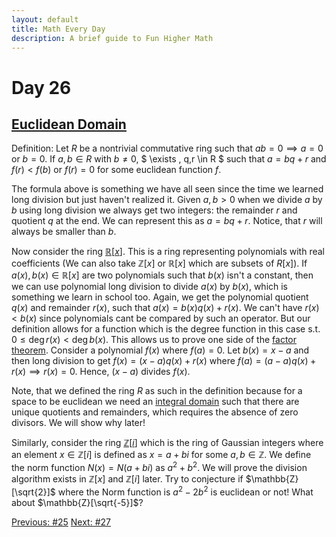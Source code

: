 ```yaml
---
layout: default
title: Math Every Day
description: A brief guide to Fun Higher Math
---
```

# Day 26

## [Euclidean Domain](https://en.wikipedia.org/wiki/Euclidean_domain)

Definition:  Let $R$ be a nontrivial commutative ring such that $ab=0\implies a=0$ or $b=0$. If $a,b \in R$ with $b\neq 0$, $ \exists \, q,r \in R $ such that $a=bq+r$ and $f(r)<f(b)$ or $f(r)=0$ for some euclidean function $f$. 

The formula above is something we have all seen since the time we learned long division but just haven't realized it. Given $a,b>0$ when we divide $a$ by $b$ using long division we always get two integers: the remainder $r$ and quotient $q$ at the end. We can represent this as $a=bq+r$. Notice, that $r$ will always be smaller than $b$. 

Now consider the ring [$\mathbb{R}[x]$](https://en.wikipedia.org/wiki/Polynomial_ring). This is a ring representing polynomials with real coefficients (We can also take $\mathbb{Z}[x]$ or $\mathbb{R}[x]$ which are subsets of $R[x]$). If $a(x),b(x) \in \mathbb{R}[x]$ are two polynomials such that $b(x)$ isn't a constant, then we can use polynomial long division to divide $a(x)$ by $b(x)$, which is something we learn in school too. Again, we get the polynomial quotient $q(x)$ and remainder $r(x)$, such that $a(x)=b(x)q(x)+r(x)$. We can't have $r(x)<b(x)$ since polynomials cant be compared by such an operator. But our definition allows for a function which is the degree function in this case s.t. $0 \leq\deg r(x)<\deg b(x)$. This allows us to prove one side of the [factor theorem](https://en.wikipedia.org/wiki/Factor_theorem). Consider a polynomial $f(x)$ where $f(a)=0$. Let $b(x)=x-a$ and then long division to get $f(x)=(x-a)q(x)+r(x)$ where $f(a)=(a-a)q(x)+r(x) \implies r(x)=0$. Hence, $(x-a)$ divides $f(x)$.

Note, that we defined the ring $R$ as such in the definition because for a space to be euclidean we need an [integral domain](https://en.wikipedia.org/wiki/Integral_domain) such that there are unique quotients and remainders, which requires the absence of zero divisors. We will show why later!

Similarly, consider the ring [$\mathbb{Z}[i]$](https://en.wikipedia.org/wiki/Gaussian_integer) which is the ring of Gaussian integers where an element $x\in \mathbb{Z}[i]$ is defined as $x=a+bi$ for some $a,b \in \mathbb{Z}$. We define the norm function $N(x)=N(a+bi)$ as $a^2+b^2$. We will prove the division algorithm exists in $\mathbb{Z}[x]$ and $\mathbb{Z}[i]$ later. Try to conjecture if $\mathbb{Z}[\sqrt{2}]$ where the Norm function is $a^2-2b^2$ is euclidean or not! What about $\mathbb{Z}[\sqrt{-5}]$?





<div class="day-nav-wrapper">
  <a href="./day25.html" class="day-nav__link">Previous: #25</a>
  <a href="./day27.html" class="day-nav__link">Next: #27</a>
</div>
